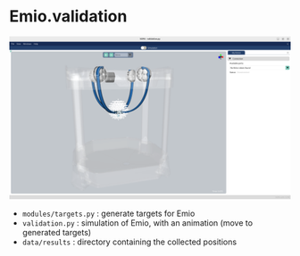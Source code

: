 # Emio.validation

![Simulation screenshot with the targets](data/images/validationSphere.png)

- `modules/targets.py` : generate targets for Emio
- `validation.py` : simulation of Emio, with an animation (move to generated targets)
- `data/results` : directory containing the collected positions
